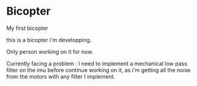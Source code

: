 # Bicopter
My first bicopter

this is a bicopter i'm developping. 

Only person working on it for now.

Currently facing a problem : I need to implement a mechanical low pass filter on the imu before continue working on it, 
as i'm getting all the noise from the motors with any filter I implement.
